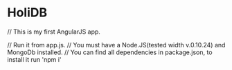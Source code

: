 HoliDB
======

// This is my first AngularJS app. 

// Run it from app.js. 
// You must have a Node.JS(tested width v.0.10.24) and MongoDb installed.
// You can find all dependencies in package.json, to install it run 'npm i'
